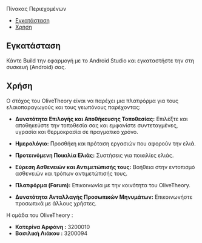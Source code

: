 Πίνακας Περιεχομένων

- [Εγκατάσταση](#εγκατάσταση)
- [Χρήση](#χρήση)


## Εγκατάσταση
Κάντε Build την εφαρμογή με το Android Studio και εγκαταστήστε την στη συσκευή (Android) σας.

## Χρήση

Ο στόχος του OliveTheory είναι να παρέχει μια πλατφόρμα για τους ελαιοπαραγωγούς και τους γεωπόνους παρέχοντας:

- **Δυνατότητα Επιλογής και Αποθήκευσης Τοποθεσίας:** Επιλέξτε και αποθηκεύστε την τοποθεσία σας και εμφανίστε συντεταγμένες, υγρασία και θερμοκρασία σε πραγματικό χρόνο.

- **Ημερολόγιο:** Προσθήκη και πρόταση εργασιών που αφορούν την ελιά.

- **Προτεινόμενη Ποικιλία Ελιάς:** Συστήσεις για ποικιλίες ελιάς.

- **Εύρεση Ασθενειών και Αντιμετώπισής τους:** Βοήθεια στην εντοπισμό ασθενειών και τρόπων αντιμετώπισής τους.

- **Πλατφόρμα (Forum):** Επικοινωνία με την κοινότητα του OliveTheory.

- **Δυνατότητα Ανταλλαγής Προσωπικών Μηνυμάτων:** Επικοινωνήστε προσωπικά με άλλους χρήστες.

Η ομάδα του OliveTheory  :
- **Κατερίνα Αρφάνη :** 3200010
- **Βασιλική Λιάκου :** 3200094
